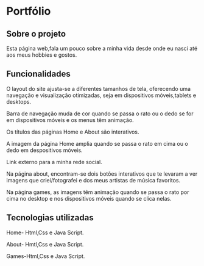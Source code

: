 # Portfólio

## Sobre o projeto

Esta página web,fala um pouco sobre a minha vida desde onde eu nasci até aos meus hobbies e gostos.

## Funcionalidades

O layout do site ajusta-se a diferentes tamanhos de tela, oferecendo uma navegação e visualização otimizadas, seja em dispositivos móveis,tablets e desktops. 

Barra de navegação muda de cor quando se passa o rato ou o dedo se for em dispositivos móveis e os menus têm animação.

Os títulos das páginas Home e About são interativos.

A imagem da página Home amplia quando se passa o rato em cima ou o dedo em despositivos móveis.

Link externo para a minha rede social. 

Na página about, encontram-se dois botões interativos que te levaram a ver imagens que criei/fotografei e dos meus artistas de música favoritos.

Na página games, as imagens têm animação quando se passa o rato por cima no desktop e nos dispositivos móveis quando se clica nelas.

## Tecnologias utilizadas

Home- Html,Css e Java Script.

About- Hmtl,Css e Java Script.

Games-Html,Css e Java Script.
